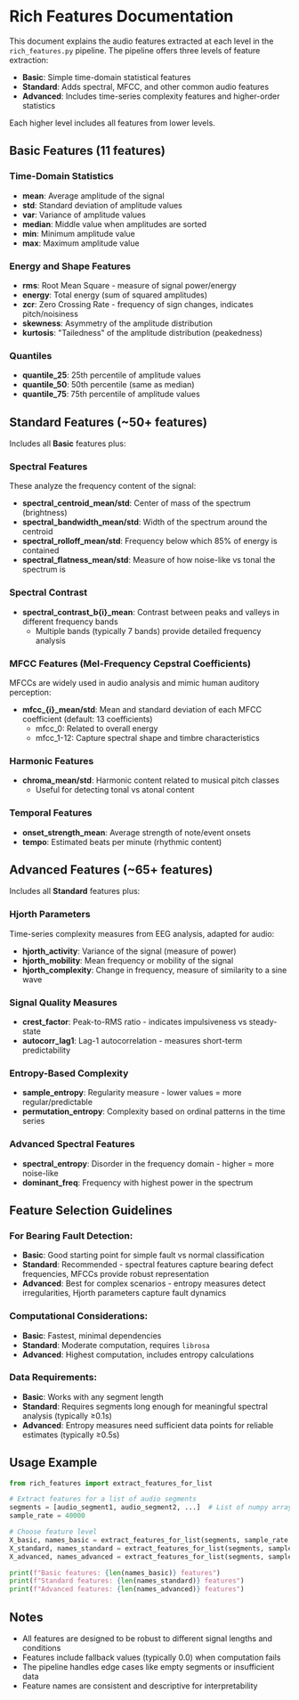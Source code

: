 # Rich Features Documentation

This document explains the audio features extracted at each level in the `rich_features.py` pipeline. The pipeline offers three levels of feature extraction:

- **Basic**: Simple time-domain statistical features
- **Standard**: Adds spectral, MFCC, and other common audio features  
- **Advanced**: Includes time-series complexity features and higher-order statistics

Each higher level includes all features from lower levels.

## Basic Features (11 features)

### Time-Domain Statistics
- **mean**: Average amplitude of the signal
- **std**: Standard deviation of amplitude values
- **var**: Variance of amplitude values
- **median**: Middle value when amplitudes are sorted
- **min**: Minimum amplitude value
- **max**: Maximum amplitude value

### Energy and Shape Features
- **rms**: Root Mean Square - measure of signal power/energy
- **energy**: Total energy (sum of squared amplitudes)
- **zcr**: Zero Crossing Rate - frequency of sign changes, indicates pitch/noisiness
- **skewness**: Asymmetry of the amplitude distribution
- **kurtosis**: "Tailedness" of the amplitude distribution (peakedness)

### Quantiles
- **quantile_25**: 25th percentile of amplitude values
- **quantile_50**: 50th percentile (same as median)
- **quantile_75**: 75th percentile of amplitude values

## Standard Features (~50+ features)

Includes all **Basic** features plus:

### Spectral Features
These analyze the frequency content of the signal:

- **spectral_centroid_mean/std**: Center of mass of the spectrum (brightness)
- **spectral_bandwidth_mean/std**: Width of the spectrum around the centroid
- **spectral_rolloff_mean/std**: Frequency below which 85% of energy is contained
- **spectral_flatness_mean/std**: Measure of how noise-like vs tonal the spectrum is

### Spectral Contrast
- **spectral_contrast_b{i}_mean**: Contrast between peaks and valleys in different frequency bands
  - Multiple bands (typically 7 bands) provide detailed frequency analysis

### MFCC Features (Mel-Frequency Cepstral Coefficients)
MFCCs are widely used in audio analysis and mimic human auditory perception:
- **mfcc_{i}_mean/std**: Mean and standard deviation of each MFCC coefficient (default: 13 coefficients)
  - mfcc_0: Related to overall energy
  - mfcc_1-12: Capture spectral shape and timbre characteristics

### Harmonic Features
- **chroma_mean/std**: Harmonic content related to musical pitch classes
  - Useful for detecting tonal vs atonal content

### Temporal Features  
- **onset_strength_mean**: Average strength of note/event onsets
- **tempo**: Estimated beats per minute (rhythmic content)

## Advanced Features (~65+ features)

Includes all **Standard** features plus:

### Hjorth Parameters
Time-series complexity measures from EEG analysis, adapted for audio:
- **hjorth_activity**: Variance of the signal (measure of power)
- **hjorth_mobility**: Mean frequency or mobility of the signal
- **hjorth_complexity**: Change in frequency, measure of similarity to a sine wave

### Signal Quality Measures
- **crest_factor**: Peak-to-RMS ratio - indicates impulsiveness vs steady-state
- **autocorr_lag1**: Lag-1 autocorrelation - measures short-term predictability

### Entropy-Based Complexity
- **sample_entropy**: Regularity measure - lower values = more regular/predictable
- **permutation_entropy**: Complexity based on ordinal patterns in the time series

### Advanced Spectral Features
- **spectral_entropy**: Disorder in the frequency domain - higher = more noise-like
- **dominant_freq**: Frequency with highest power in the spectrum

## Feature Selection Guidelines

### For Bearing Fault Detection:
- **Basic**: Good starting point for simple fault vs normal classification
- **Standard**: Recommended - spectral features capture bearing defect frequencies, MFCCs provide robust representation
- **Advanced**: Best for complex scenarios - entropy measures detect irregularities, Hjorth parameters capture fault dynamics

### Computational Considerations:
- **Basic**: Fastest, minimal dependencies
- **Standard**: Moderate computation, requires `librosa` 
- **Advanced**: Highest computation, includes entropy calculations

### Data Requirements:
- **Basic**: Works with any segment length
- **Standard**: Requires segments long enough for meaningful spectral analysis (typically ≥0.1s)
- **Advanced**: Entropy measures need sufficient data points for reliable estimates (typically ≥0.5s)

## Usage Example

```python
from rich_features import extract_features_for_list

# Extract features for a list of audio segments
segments = [audio_segment1, audio_segment2, ...]  # List of numpy arrays
sample_rate = 40000

# Choose feature level
X_basic, names_basic = extract_features_for_list(segments, sample_rate, level='basic')
X_standard, names_standard = extract_features_for_list(segments, sample_rate, level='standard') 
X_advanced, names_advanced = extract_features_for_list(segments, sample_rate, level='advanced')

print(f"Basic features: {len(names_basic)} features")
print(f"Standard features: {len(names_standard)} features") 
print(f"Advanced features: {len(names_advanced)} features")
```

## Notes

- All features are designed to be robust to different signal lengths and conditions
- Features include fallback values (typically 0.0) when computation fails
- The pipeline handles edge cases like empty segments or insufficient data
- Feature names are consistent and descriptive for interpretability